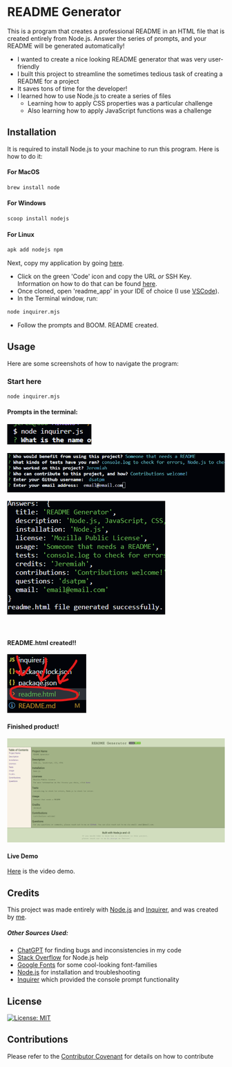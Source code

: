 # README Generator

This is a program that creates a professional README in an HTML file that is created entirely from Node.js. Answer the series of prompts, and your README will be generated automatically!

-   I wanted to create a nice looking README generator that was very user-friendly
-   I built this project to streamline the sometimes tedious task of creating a README for a project
-   It saves tons of time for the developer!
-   I learned how to use Node.js to create a series of files
    -   Learning how to apply CSS properties was a particular challenge
    -   Also learning how to apply JavaScript functions was a challenge

## Installation

It is required to install Node.js to your machine to run this program. Here is how to do it:

#### For MacOS

```bash
brew install node
```

#### For Windows

```bash
scoop install nodejs
```

#### For Linux

```bash
apk add nodejs npm
```

Next, copy my application by going [here](https://github.com/dsatpm/readme_app).

-   Click on the green 'Code' icon and copy the URL _or_ SSH Key. Information on how to do that can be found [here](https://docs.github.com/en/repositories/creating-and-managing-repositories/cloning-a-repository).
-   Once cloned, open 'readme_app' in your IDE of choice (I use [VSCode](https://code.visualstudio.com/)).
-   In the Terminal window, run:
```bash
node inquirer.mjs
```
-   Follow the prompts and BOOM. README created.

## Usage

Here are some screenshots of how to navigate the program:

### Start here

```bash
node inquirer.mjs
```

#### Prompts in the terminal:

![demo](./assets/images/demo-ss1.png)<br>
<br>
![demo](./assets/images/demo-ss2.png)<br>
<br>
![demo](./assets/images/demo-ss3.png)<br>
<br>
<br>
#### README.html created!!
![demo](./assets/images/demo-ss4.png)

#### Finished product!
![demo](./assets/images/demo-ss5.png)

#### Live Demo
[Here](https://drive.google.com/file/d/1DgSio52Ks6uMFiYB8Tc56bQmKz0CbDDR/view?usp=drive_link) is the video demo.

## Credits

This project was made entirely with [Node.js](https://nodejs.org/en) and [Inquirer](https://www.npmjs.com/package/inquirer), and was created by [me](https://github.com/dsatpm).
##### Other Sources Used:

-   [ChatGPT](https://chat.openai.com/) for finding bugs and inconsistencies in my code
-   [Stack Overflow](https://stackoverflow.com/) for Node.js help
-   [Google Fonts](https://fonts.google.com/) for some cool-looking font-families
-   [Node.js](https://nodejs.org/en) for installation and troubleshooting
-   [Inquirer](https://www.npmjs.com/package/inquirer) which provided the console prompt functionality

## License

[![License: MIT](https://img.shields.io/badge/License-MIT-yellow.svg)](https://opensource.org/licenses/MIT)

## Contributions

Please refer to the [Contributor Covenant](https://www.contributor-covenant.org/) for details on how to contribute
